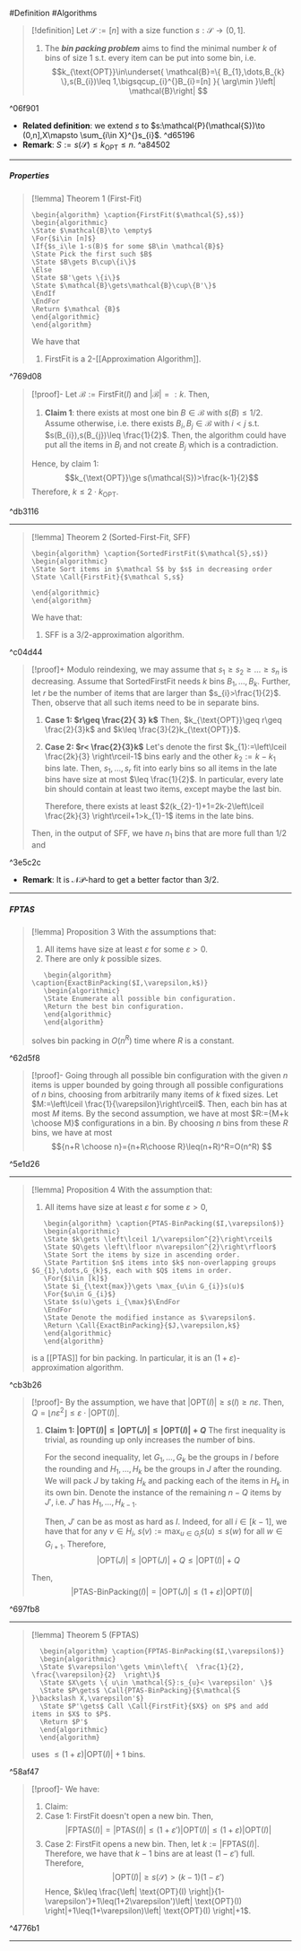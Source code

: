 #Definition #Algorithms 

> [!definition]
> Let $\mathcal{S}:=[n]$ with a size function $s:\mathcal{S}\to(0,1]$. 
> 1. The ***bin packing problem*** aims to find the minimal number $k$ of bins of size 1 s.t. every item can be put into some bin, i.e. $$k_{\text{OPT}}\in\underset{ \mathcal{B}=\{ B_{1},\dots,B_{k} \},s(B_{i})\leq 1,\bigsqcup_{i}^{}B_{i}=[n] }{ \arg\min }\left| \mathcal{B}\right| $$

^06f901

- **Related definition**: we extend $s$ to $s:\mathcal{P}(\mathcal{S})\to (0,n],X\mapsto \sum_{i\in X}^{}s_{i}$.  ^d65196
- **Remark**: $S:=s(\mathcal{S})\leq k_{\text{OPT}}\leq n$. ^a84502
---
##### Properties
> [!lemma] Theorem 1 (First-Fit)
> 
>    ```pseudo
>    \begin{algorithm} \caption{FirstFit($\mathcal{S},s$)} 
>    \begin{algorithmic}
>    \State $\mathcal{B}\to \empty$
>    \For{$i\in [n]$}
>    \If{$s_i\le 1-s(B)$ for some $B\in \mathcal{B}$}
>    \State Pick the first such $B$
>    \State $B\gets B\cup\{i\}$
>    \Else
>    \State $B'\gets \{i\}$
>    \State $\mathcal{B}\gets\mathcal{B}\cup\{B'\}$
>    \EndIf
>    \EndFor
>    \Return $\mathcal {B}$
>    \end{algorithmic}
>    \end{algorithm}
>    ```
> We have that 
> 1. $\text{FirstFit}$ is a $2$-[[Approximation Algorithm]].

^769d08

 > [!proof]-
 > Let $\mathcal{B}:=\text{FirstFit}(I)$ and $\left| \mathcal{B} \right|=:k$. Then, 
 > 1. **Claim 1**: there exists at most one bin $B\in \mathcal{B}$ with $s(B)\leq 1/ 2$.  
 >    Assume otherwise, i.e. there exists $B_{i},B_{j}\in \mathcal{B}$ with $i<j$ s.t. $s(B_{i}),s(B_{j})\leq \frac{1}{2}$. Then, the algorithm could have put all the items in $B_{i}$ and not create $B_{j}$ which is a contradiction.
 > 
 > Hence, by claim 1: $$k_{\text{OPT}}\ge s(\mathcal{S})>\frac{k-1}{2}$$ Therefore, $k\leq 2\cdot k_{\text{OPT}}$.

^db3116

---
> [!lemma] Theorem 2 (Sorted-First-Fit, SFF)
>    ```pseudo
>    \begin{algorithm} \caption{SortedFirstFit($\mathcal{S},s$)} 
>    \begin{algorithmic}
>    \State Sort items in $\mathcal S$ by $s$ in decreasing order
>    \State \Call{FirstFit}{$\mathcal S,s$}
>    
>    \end{algorithmic}
>    \end{algorithm}
>    ```
> We have that:
> 1. SFF is a $3 /2$-approximation algorithm.

^c04d44

> [!proof]+
> Modulo reindexing, we may assume that $s_{1}\geq s_{2}\geq\dots\geq s_{n}$ is decreasing. Assume that $\text{SortedFirstFit}$ needs $k$ bins $B_{1},\dots,B_{k}$. Further, let $r$ be the number of items that are larger than $s_{i}>\frac{1}{2}$. Then, observe that all such items need to be in separate bins. 
> 
> 1. **Case 1: $r\geq \frac{2}{ 3} k$** 
>    Then, $k_{\text{OPT}}\geq r\geq \frac{2}{3}k$ and $k\leq \frac{3}{2}k_{\text{OPT}}$.
>  2. **Case 2: $r< \frac{2}{3}k$**
>     Let's denote the first $k_{1}:=\left\lceil  \frac{2k}{3} \right\rceil-1$ bins early and the other $k_{2}:=k-k_{1}$ bins late. Then, $s_{1},\dots,s_{r}$ fit into early bins so all items in the late bins have size at most $\leq \frac{1}{2}$. In particular, every late bin should contain at least two items, except maybe the last bin. 
>     
>     Therefore, there exists at least $2(k_{2}-1)+1=2k-2\left\lceil  \frac{2k}{3} \right\rceil+1>k_{1}-1$ items in the late bins. 
>     
>    Then, in the output of SFF, we have $n_{1}$ bins that are more full than 1/2 and 

^3e5c2c

- **Remark**: It is $\mathcal{NP}$-hard to get a better factor than $3 / 2$.
---
##### FPTAS

> [!lemma] Proposition 3
> With the assumptions that:
> 1. All items have size at least $\varepsilon$ for some $\varepsilon>0$.
> 2. There are only $k$ possible sizes.
> ```pseudo
>    \begin{algorithm} \caption{ExactBinPacking($I,\varepsilon,k$)} 
>    \begin{algorithmic}
>    \State Enumerate all possible bin configuration.
>    \Return the best bin configuration.
>    \end{algorithmic}
>    \end{algorithm}
>    ```
>    solves bin packing in $O(n^R)$ time where $R$ is a constant.

^62d5f8

> [!proof]-
> Going through all possible bin configuration with the given $n$ items is upper bounded by going through all possible configurations of $n$ bins, choosing from arbitrarily many items of $k$ fixed sizes.  Let $M:=\left\lceil \frac{1}{\varepsilon}\right\rceil$. Then, each bin has at most $M$ items. By the second assumption, we have at most $R:={M+k \choose M}$ configurations in a bin. By choosing $n$ bins from these $R$ bins, we have at most $${n+R \choose n}={n+R\choose R}\leq(n+R)^R=O(n^R) $$

^5e1d26

---
> [!lemma] Proposition 4
> With the assumption that:
> 1. All items have size at least $\varepsilon$ for some $\varepsilon>0$,
> ```pseudo
>    \begin{algorithm} \caption{PTAS-BinPacking($I,\varepsilon$)} 
>    \begin{algorithmic}
>    \State $k\gets \left\lceil 1/\varepsilon^{2}\right\rceil$
>    \State $Q\gets \left\lfloor n\varepsilon^{2}\right\rfloor$
>    \State Sort the items by size in ascending order.
>    \State Partition $n$ items into $k$ non-overlapping groups $G_{1},\dots,G_{k}$, each with $Q$ items in order.
>    \For{$i\in [k]$}
>    \State $i_{\text{max}}\gets \max_{u\in G_{i}}s(u)$
>    \For{$u\in G_{i}$}
>    \State $s(u)\gets i_{\max}$\EndFor
>    \EndFor
>    \State Denote the modified instance as $\varepsilon$.
>    \Return \Call{ExactBinPacking}{$J,\varepsilon,k$}
>    \end{algorithmic}
>    \end{algorithm}
>    ```
>    is a [[PTAS]] for bin packing. In particular, it is an $(1+\varepsilon)$-approximation algorithm.

^cb3b26

> [!proof]-
> By the assumption, we have that $\left| \text{OPT}(I) \right|\geq s(I)\geq n\varepsilon$. Then, $Q=\left\lfloor n\varepsilon^{2}\right\rfloor\leq \varepsilon \cdot \left| \text{OPT}(I) \right|$.
> 1. **Claim 1: $\left| \text{OPT}(I) \right|\leq \left| \text{OPT}(J) \right|\leq \left| \text{OPT}(I) \right|+Q$**
>    The first inequality is trivial, as rounding up only increases the number of bins. 
>    
>    For the second inequality, let $G_{1},\dots,G_{k}$ be the groups in $I$ before the rounding and $H_{1},\dots,H_{k}$ be the groups in $J$ after the rounding. We will pack $J$ by taking $H_{k}$ and packing each of the items in $H_{k}$ in its own bin. Denote the instance of the remaining $n-Q$ items by $J'$, i.e. $J'$ has $H_{1},\dots,H_{k-1}$. 
>    
>    Then, $J'$ can be as most as hard as $I$. Indeed, for all $i\in[k-1]$, we have that for any $v\in H_{i}$, $s(v):=\max_{u\in G_{i}}s(u)\leq s(w)$ for all $w\in G_{i+1}$. Therefore, $$\left| \text{OPT}(J) \right| \leq \left| \text{OPT}(J) \right| +Q\leq \left| \text{OPT}(I) \right| +Q$$
>  
>  Then, $$\left| \text{PTAS-BinPacking}(I) \right| =\left| \text{OPT}(J) \right|\leq (1+\varepsilon)\left| \text{OPT}(I) \right| $$

^697fb8

---
> [!lemma] Theorem 5 (FPTAS)
>  ```pseudo
>    \begin{algorithm} \caption{FPTAS-BinPacking($I,\varepsilon$)} 
>    \begin{algorithmic}
>    \State $\varepsilon'\gets \min\left\{  \frac{1}{2}, \frac{\varepsilon}{2}  \right\}$
>    \State $X\gets \{ u\in \mathcal{S}:s_{u}< \varepsilon' \}$
>    \State $P\gets$ \Call{PTAS-BinPacking}{$\mathcal{S  }\backslash X,\varepsilon'$}
>    \State $P'\gets$ Call \Call{FirstFit}{$X$} on $P$ and add items in $X$ to $P$.
>    \Return $P'$
>    \end{algorithmic}
>    \end{algorithm}
>    ```
>    uses $\leq(1+\varepsilon)\left| \text{OPT}(I) \right|+1$ bins.

^58af47

> [!proof]-
> We have:
> 1. Claim:
> 	1. Case 1: $\text{FirstFit}$ doesn't open a new bin. Then, $$\left| \text{FPTAS}(I) \right|=\left| \text{PTAS}(I) \right| \leq(1+\varepsilon')\left| \text{OPT}(I) \right| \leq(1+\varepsilon)\left| \text{OPT}(I) \right| $$
> 	2. Case 2: $\text{FirstFit}$ opens a new bin. Then, let $k:=\left| \text{FPTAS}(I) \right|$. Therefore, we have that $k-1$ bins are at least $(1-\varepsilon')$ full. Therefore, $$\left| \text{OPT}(I) \right| \geq s(\mathcal{S})>(k-1)(1-\varepsilon')$$Hence, $k\leq \frac{\left| \text{OPT}(I) \right|}{1-\varepsilon'}+1\leq(1+2\varepsilon')\left| \text{OPT}(I) \right|+1\leq(1+\varepsilon)\left| \text{OPT}(I) \right|+1$.
>  
>  

^4776b1

---
